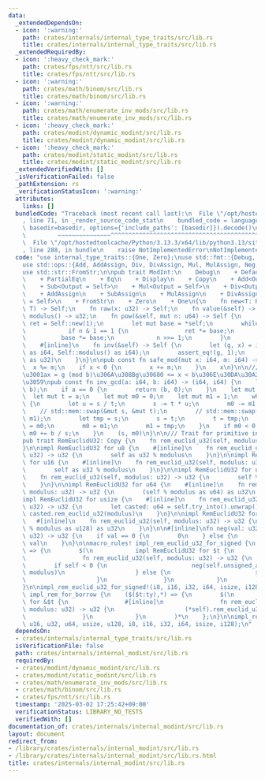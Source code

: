 ```yaml
---
data:
  _extendedDependsOn:
  - icon: ':warning:'
    path: crates/internals/internal_type_traits/src/lib.rs
    title: crates/internals/internal_type_traits/src/lib.rs
  _extendedRequiredBy:
  - icon: ':heavy_check_mark:'
    path: crates/fps/ntt/src/lib.rs
    title: crates/fps/ntt/src/lib.rs
  - icon: ':warning:'
    path: crates/math/binom/src/lib.rs
    title: crates/math/binom/src/lib.rs
  - icon: ':warning:'
    path: crates/math/enumerate_inv_mods/src/lib.rs
    title: crates/math/enumerate_inv_mods/src/lib.rs
  - icon: ':heavy_check_mark:'
    path: crates/modint/dynamic_modint/src/lib.rs
    title: crates/modint/dynamic_modint/src/lib.rs
  - icon: ':heavy_check_mark:'
    path: crates/modint/static_modint/src/lib.rs
    title: crates/modint/static_modint/src/lib.rs
  _extendedVerifiedWith: []
  _isVerificationFailed: false
  _pathExtension: rs
  _verificationStatusIcon: ':warning:'
  attributes:
    links: []
  bundledCode: "Traceback (most recent call last):\n  File \"/opt/hostedtoolcache/Python/3.13.3/x64/lib/python3.13/site-packages/onlinejudge_verify/documentation/build.py\"\
    , line 71, in _render_source_code_stat\n    bundled_code = language.bundle(stat.path,\
    \ basedir=basedir, options={'include_paths': [basedir]}).decode()\n          \
    \         ~~~~~~~~~~~~~~~^^^^^^^^^^^^^^^^^^^^^^^^^^^^^^^^^^^^^^^^^^^^^^^^^^^^^^^^^^^^^^^^^^\n\
    \  File \"/opt/hostedtoolcache/Python/3.13.3/x64/lib/python3.13/site-packages/onlinejudge_verify/languages/rust.py\"\
    , line 288, in bundle\n    raise NotImplementedError\nNotImplementedError\n"
  code: "use internal_type_traits::{One, Zero};\nuse std::fmt::{Debug, Display};\n\
    use std::ops::{Add, AddAssign, Div, DivAssign, Mul, MulAssign, Neg, Sub, SubAssign};\n\
    use std::str::FromStr;\n\npub trait ModInt:\n    Debug\n    + Default\n    + Clone\n\
    \    + PartialEq\n    + Eq\n    + Display\n    + Copy\n    + Add<Output = Self>\n\
    \    + Sub<Output = Self>\n    + Mul<Output = Self>\n    + Div<Output = Self>\n\
    \    + AddAssign\n    + SubAssign\n    + MulAssign\n    + DivAssign\n    + Neg<Output\
    \ = Self>\n    + FromStr\n    + Zero\n    + One\n{\n    fn new<T: RemEuclidU32>(x:\
    \ T) -> Self;\n    fn raw(x: u32) -> Self;\n    fn value(&self) -> u32;\n    fn\
    \ modulus() -> u32;\n    fn pow(&self, mut n: u64) -> Self {\n        let mut\
    \ ret = Self::new(1);\n        let mut base = *self;\n        while n > 0 {\n\
    \            if n & 1 == 1 {\n                ret *= base;\n            }\n  \
    \          base *= base;\n            n >>= 1;\n        }\n        ret\n    }\n\
    \    #[inline]\n    fn inv(&self) -> Self {\n        let (g, x) = inv_gcd(self.value()\
    \ as i64, Self::modulus() as i64);\n        assert_eq!(g, 1);\n        Self::raw(x\
    \ as u32)\n    }\n}\n\npub const fn safe_mod(mut x: i64, m: i64) -> i64 {\n  \
    \  x %= m;\n    if x < 0 {\n        x += m;\n    }\n    x\n}\n\n/// g = gcd(a,b)\u3068\
    \u3001ax = g (mod b)\u306A\u308Bg\u30680 <= x < b\u306E\u30DA\u30A2\u3092\u8FD4\
    \u3059\npub const fn inv_gcd(a: i64, b: i64) -> (i64, i64) {\n    let a = safe_mod(a,\
    \ b);\n    if a == 0 {\n        return (b, 0);\n    }\n    let mut s = b;\n  \
    \  let mut t = a;\n    let mut m0 = 0;\n    let mut m1 = 1;\n    while t != 0\
    \ {\n        let u = s / t;\n        s -= t * u;\n        m0 -= m1 * u;\n    \
    \    // std::mem::swap(&mut s, &mut t);\n        // std::mem::swap(&mut m0, &mut\
    \ m1);\n        let tmp = s;\n        s = t;\n        t = tmp;\n        let tmp\
    \ = m0;\n        m0 = m1;\n        m1 = tmp;\n    }\n    if m0 < 0 {\n       \
    \ m0 += b / s;\n    }\n    (s, m0)\n}\n\n/// Trait for primitive integer types.\n\
    pub trait RemEuclidU32: Copy {\n    fn rem_euclid_u32(self, modulus: u32) -> u32;\n\
    }\n\nimpl RemEuclidU32 for u8 {\n    #[inline]\n    fn rem_euclid_u32(self, modulus:\
    \ u32) -> u32 {\n        self as u32 % modulus\n    }\n}\n\nimpl RemEuclidU32\
    \ for u16 {\n    #[inline]\n    fn rem_euclid_u32(self, modulus: u32) -> u32 {\n\
    \        self as u32 % modulus\n    }\n}\n\nimpl RemEuclidU32 for u32 {\n    #[inline]\n\
    \    fn rem_euclid_u32(self, modulus: u32) -> u32 {\n        self % modulus\n\
    \    }\n}\n\nimpl RemEuclidU32 for u64 {\n    #[inline]\n    fn rem_euclid_u32(self,\
    \ modulus: u32) -> u32 {\n        (self % modulus as u64) as u32\n    }\n}\n\n\
    impl RemEuclidU32 for usize {\n    #[inline]\n    fn rem_euclid_u32(self, modulus:\
    \ u32) -> u32 {\n        let casted: u64 = self.try_into().unwrap();\n       \
    \ casted.rem_euclid_u32(modulus)\n    }\n}\n\nimpl RemEuclidU32 for u128 {\n \
    \   #[inline]\n    fn rem_euclid_u32(self, modulus: u32) -> u32 {\n        (self\
    \ % modulus as u128) as u32\n    }\n}\n\n#[inline]\nfn neg(val: u32, modulus:\
    \ u32) -> u32 {\n    if val == 0 {\n        0\n    } else {\n        modulus -\
    \ val\n    }\n}\n\nmacro_rules! impl_rem_euclid_u32_for_signed {\n    ($($t:ty),*)\
    \ => {\n        $(\n            impl RemEuclidU32 for $t {\n                #[inline]\n\
    \                fn rem_euclid_u32(self, modulus: u32) -> u32 {\n            \
    \        if self < 0 {\n                        neg(self.unsigned_abs().rem_euclid_u32(modulus),\
    \ modulus)\n                    } else {\n                        self.unsigned_abs().rem_euclid_u32(modulus)\n\
    \                    }\n                }\n            }\n        )*\n    };\n\
    }\n\nimpl_rem_euclid_u32_for_signed!(i8, i16, i32, i64, isize, i128);\n\nmacro_rules!\
    \ impl_rem_for_borrow {\n    ($($t:ty),*) => {\n        $(\n            impl RemEuclidU32\
    \ for &$t {\n                #[inline]\n                fn rem_euclid_u32(self,\
    \ modulus: u32) -> u32 {\n                    (*self).rem_euclid_u32(modulus)\n\
    \                }\n            }\n        )*\n    };\n}\n\nimpl_rem_for_borrow!(u8,\
    \ u16, u32, u64, usize, u128, i8, i16, i32, i64, isize, i128);\n"
  dependsOn:
  - crates/internals/internal_type_traits/src/lib.rs
  isVerificationFile: false
  path: crates/internals/internal_modint/src/lib.rs
  requiredBy:
  - crates/modint/dynamic_modint/src/lib.rs
  - crates/modint/static_modint/src/lib.rs
  - crates/math/enumerate_inv_mods/src/lib.rs
  - crates/math/binom/src/lib.rs
  - crates/fps/ntt/src/lib.rs
  timestamp: '2025-03-02 17:25:42+09:00'
  verificationStatus: LIBRARY_NO_TESTS
  verifiedWith: []
documentation_of: crates/internals/internal_modint/src/lib.rs
layout: document
redirect_from:
- /library/crates/internals/internal_modint/src/lib.rs
- /library/crates/internals/internal_modint/src/lib.rs.html
title: crates/internals/internal_modint/src/lib.rs
---
```

